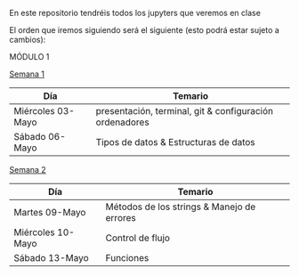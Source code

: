En este repositorio tendréis todos los jupyters que veremos en clase

El orden que iremos siguiendo será el siguiente (esto podrá estar sujeto a cambios):

MÓDULO 1

[Semana 1](https://github.com/Ironhack-Data-Madrid-PartTime-May22/apuntes_clases/tree/main/semana-01)

| Día             | Temario                                      |
|-----------------|----------------------------------------------|
| Miércoles 03-Mayo | presentación, terminal, git & configuración ordenadores              |
| Sábado 06-Mayo    | Tipos de datos & Estructuras de datos         |


[Semana 2](https://github.com/Ironhack-Data-Madrid-PartTime-May22/apuntes_clases/tree/main/semana-02)

| Día             | Temario                                      |
|-----------------|----------------------------------------------|
| Martes 09-Mayo | Métodos de los strings & Manejo de errores             |
| Miércoles 10-Mayo    | Control de flujo        |
| Sábado 13-Mayo    | Funciones       |
